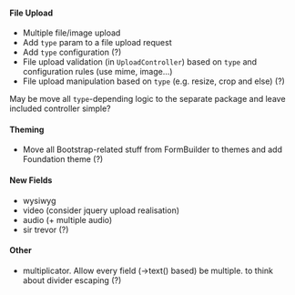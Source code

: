 #### File Upload
 - Multiple file/image upload
 - Add `type` param to a file upload request
 - Add `type` configuration (?)
 - File upload validation (in `UploadController`) based on `type` and configuration rules (use mime, image...)
 - File upload manipulation based on `type` (e.g. resize, crop and else) (?)

May be move all `type`-depending logic to the separate package and leave included controller simple?

#### Theming
 - Move all Bootstrap-related stuff from FormBuilder to themes and add Foundation theme (?)

#### New Fields
 - wysiwyg
 - video (consider jquery upload realisation)
 - audio (+ multiple audio)
 - sir trevor (?)

#### Other
 - multiplicator. Allow every field (->text() based) be multiple. to think about divider escaping (?)
